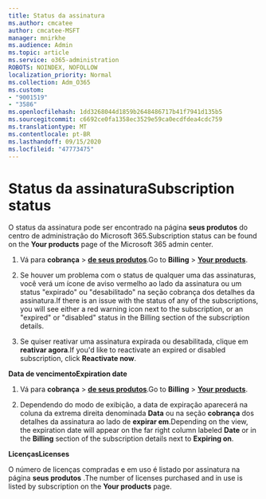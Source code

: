 ```yaml
---
title: Status da assinatura
ms.author: cmcatee
author: cmcatee-MSFT
manager: mnirkhe
ms.audience: Admin
ms.topic: article
ms.service: o365-administration
ROBOTS: NOINDEX, NOFOLLOW
localization_priority: Normal
ms.collection: Adm_O365
ms.custom:
- "9001519"
- "3586"
ms.openlocfilehash: 1dd3268044d1859b2648486717b41f7941d135b5
ms.sourcegitcommit: c6692ce0fa1358ec3529e59ca0ecdfdea4cdc759
ms.translationtype: MT
ms.contentlocale: pt-BR
ms.lasthandoff: 09/15/2020
ms.locfileid: "47773475"
---
```

# <a name="subscription-status"></a><span data-ttu-id="2f0af-102">Status da assinatura</span><span class="sxs-lookup"><span data-stu-id="2f0af-102">Subscription status</span></span>

<span data-ttu-id="2f0af-103">O status da assinatura pode ser encontrado na página **seus produtos** do centro de administração do Microsoft 365.</span><span class="sxs-lookup"><span data-stu-id="2f0af-103">Subscription status can be found on the **Your products** page of the Microsoft 365 admin center.</span></span>

1. <span data-ttu-id="2f0af-104">Vá para **cobrança**  >  **[de seus produtos](https://go.microsoft.com/fwlink/p/?linkid=842054)**.</span><span class="sxs-lookup"><span data-stu-id="2f0af-104">Go to **Billing** > **[Your products](https://go.microsoft.com/fwlink/p/?linkid=842054)**.</span></span>

2. <span data-ttu-id="2f0af-105">Se houver um problema com o status de qualquer uma das assinaturas, você verá um ícone de aviso vermelho ao lado da assinatura ou um status "expirado" ou "desabilitado" na seção cobrança dos detalhes da assinatura.</span><span class="sxs-lookup"><span data-stu-id="2f0af-105">If there is an issue with the status of any of the subscriptions, you will see either a red warning icon next to the subscription, or an "expired" or "disabled" status in the Billing section of the subscription details.</span></span>

3. <span data-ttu-id="2f0af-106">Se quiser reativar uma assinatura expirada ou desabilitada, clique em **reativar agora**.</span><span class="sxs-lookup"><span data-stu-id="2f0af-106">If you'd like to reactivate an expired or disabled subscription, click **Reactivate now**.</span></span>

<span data-ttu-id="2f0af-107">**Data de vencimento**</span><span class="sxs-lookup"><span data-stu-id="2f0af-107">**Expiration date**</span></span>

1. <span data-ttu-id="2f0af-108">Vá para **cobrança**  >  **[de seus produtos](https://go.microsoft.com/fwlink/p/?linkid=842054)**.</span><span class="sxs-lookup"><span data-stu-id="2f0af-108">Go to **Billing** > **[Your products](https://go.microsoft.com/fwlink/p/?linkid=842054)**.</span></span>

2. <span data-ttu-id="2f0af-109">Dependendo do modo de exibição, a data de expiração aparecerá na coluna da extrema direita denominada **Data** ou na seção **cobrança** dos detalhes da assinatura ao lado de **expirar em**.</span><span class="sxs-lookup"><span data-stu-id="2f0af-109">Depending on the view, the expiration date will appear on the far right column labeled **Date** or in the **Billing** section of the subscription details next to **Expiring on**.</span></span>

<span data-ttu-id="2f0af-110">**Licenças**</span><span class="sxs-lookup"><span data-stu-id="2f0af-110">**Licenses**</span></span>

<span data-ttu-id="2f0af-111">O número de licenças compradas e em uso é listado por assinatura na página **seus produtos** .</span><span class="sxs-lookup"><span data-stu-id="2f0af-111">The number of licenses purchased and in use is listed by subscription on the **Your products** page.</span></span>

